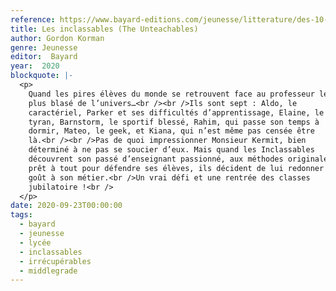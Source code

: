 ```yaml
---
reference: https://www.bayard-editions.com/jeunesse/litterature/des-10-ans/les-inclassables
title: Les inclassables (The Unteachables)
author: Gordon Korman
genre: Jeunesse
editor:  Bayard
year:  2020
blockquote: |-
  <p>
    Quand les pires élèves du monde se retrouvent face au professeur le
    plus blasé de l’univers…<br /><br />Ils sont sept : Aldo, le
    caractériel, Parker et ses difficultés d’apprentissage, Elaine, le
    tyran, Barnstorm, le sportif blessé, Rahim, qui passe son temps à
    dormir, Mateo, le geek, et Kiana, qui n’est même pas censée être
    là.<br /><br />Pas de quoi impressionner Monsieur Kermit, bien
    déterminé à ne pas se soucier d’eux. Mais quand les Inclassables
    découvrent son passé d’enseignant passionné, aux méthodes originales,
    prêt à tout pour défendre ses élèves, ils décident de lui redonner
    goût à son métier.<br />Un vrai défi et une rentrée des classes
    jubilatoire !<br />
  </p>
date: 2020-09-23T00:00:00
tags:
  - bayard
  - jeunesse
  - lycée
  - inclassables
  - irrécupérables
  - middlegrade
---
```

